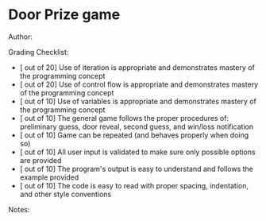 # Door Prize game

Author:

Grading Checklist:

* [ out of 20] Use of iteration is appropriate and demonstrates mastery of the programming concept
* [ out of 20] Use of control flow is appropriate and demonstrates mastery of the programming concept
* [ out of 10] Use of variables is appropriate and demonstrates mastery of the programming concept
* [ out of 10] The general game follows the proper procedures of: preliminary guess, door reveal, second guess, and win/loss notification
* [ out of 10] Game can be repeated (and behaves properly when doing so)
* [ out of 10] All user input is validated to make sure only possible options are provided
* [ out of 10] The program's output is easy to understand and follows the example provided
* [ out of 10] The code is easy to read with proper spacing, indentation, and other style conventions


Notes:


